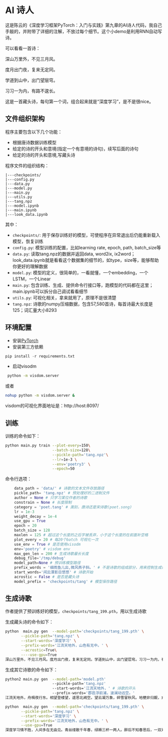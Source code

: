 # AI 诗人


这是陈云的《深度学习框架PyTorch：入门与实践》第九章的AI诗人代码，我自己手敲的，并附带了详细的注解，不放过每个细节。这个小demo是利用RNN自动写诗。

可以看看一首诗：

深山万里外，不见三月风。

度月出门夜，复来无定同。

学道到山中，出门望层穹。

习习一为内，有路不逡长。

这是一首藏头诗，每句第一个词，组合起来就是“深度学习”，是不是很nice。



## 文件组织架构

程序主要包含以下几个功能：

- 根据唐诗数据训练模型
- 给定的诗的开头和意境(指定一个有意境的诗句)，续写后面的诗句
- 给定的诗的开头和意境,写藏头诗

程序文件的组织结构：
```
|---checkpoints/
|---config.py
|---data.py
|---model.py
|---main.py
|---utils.py
|---tang.npz
|---model.ipynb
|---main.ipynb
|---look_data.ipynb
```

其中：

- `checkpoints/`: 用于保存训练好的模型，可使程序在异常退出后仍能重新载入模型，恢复训练
- `config.py`: 模型训练的配置，比如learning rate, epoch, path, batch_size等
- `data.py`: 读取tang.npz的数据并返回data, word2ix, ix2word；look_data.ipynb就是看看这个数据集的细节的，如type，size等，能够帮助你更好的理解数据
- `model.py`: 模型的定义，很简单的，一看就懂，一个embedding，一个LSTM，一个Linear
- `main.py`: 包含训练、生成、提供命令行接口等，跑模型的代码都在这里；main.ipynb可以拆分自己调试看看细节
- `utils.py`: 可视化相关，拿来就用了，原理不是很清楚
- `tang.npz`: 诗歌的numpy压缩数据，包含57,580首诗，每首诗最大长度是125；词汇量大小8293


## 环境配置

- 安装[PyTorch](http://pytorch.org)
- 安装第三方依赖

```Python
pip install -r requirements.txt
```

- 启动visodm
```Bash
 python -m visdom.server
```
或者
```Bash
nohup python -m visdom.server &
```

visdom的可视化界面地址是：http://host:8097/

## 训练

训练的命令如下：

```Bash
python main.py train --plot-every=150\
					 --batch-size=128\
                     --pickle-path='tang.npz'\
                     --lr=1e-3 \
                     --env='poetry3' \
                     --epoch=50
```

命令行选项：
```Python
    data_path = 'data/' # 诗歌的文本文件存放路径
    pickle_path= 'tang.npz' # 预处理好的二进制文件 
    author = None # 只学习某位作者的诗歌
    constrain = None # 长度限制
    category = 'poet.tang' # 类别，唐诗还是宋诗歌(poet.song)
    lr = 1e-3 
    weight_decay = 1e-4
    use_gpu = True
    epoch = 20  
    batch_size = 128
    maxlen = 125 # 超过这个长度的之后字被丢弃，小于这个长度的在前面补空格
    plot_every = 20 # 每20个batch 可视化一次
    use_env = True # 是否使用visodm
    env='poetry' # visdom env
    max_gen_len = 200 # 生成诗歌最长长度
    debug_file='/tmp/debug'
    model_path=None # 预训练模型路径
    prefix_words = '细雨鱼儿出,微风燕子斜。' # 不是诗歌的组成部分，用来控制生成诗歌的意境
    start_words='闲云潭影日悠悠' # 诗歌开始
    acrostic = False # 是否是藏头诗
    model_prefix = 'checkpoints/tang' # 模型保存路径

```

## 生成诗歌

作者提供了预训练好的模型，`checkpoints/tang_199.pth`，用以生成诗歌

生成藏头诗的命令如下：

```Bash
python  main.py gen  --model-path='checkpoints/tang_199.pth' \
       --pickle-path='tang.npz' \
       --start-words='深度学习' \
       --prefix-words='江流天地外，山色有无中。' \
       --acrostic=True\
       ----use-gpu=True
深山万里外，不见三月风。度月出门夜，复来无定同。学道到山中，出门望层穹。习习一为内，有路不逡长。
```

生成其它诗歌的命令如下：

```Bash
python2 main.py gen  --model-path='model.pth' 
					 --pickle-path='tang.npz' 
					 --start-words='江流天地外，' # 诗歌的开头
					 --prefix-words='郡邑浮前浦，波澜动远空。' 
江流天地外，舟楫夜行东。相望登楼望，遥思北阙空。望云凝万象，碎雪冒秋风。地梗非归觐，戎书已再通。封疆曾屡辔，畎浍述有风。宁知农氏別，祗此浙江东。览镜知难遂，怀贤趣未终。远峰疑欲泛，瞻望忽无穷。飞鸟慙王粲，王公叙谢公。小臣叨侍从，题组赋成觞。具盗休民友，悠悠酷祀忠。
```

```Bash
python  main.py gen  --model-path='checkpoints/tang_199.pth' \
       --pickle-path='tang.npz' \
       --start-words='深度学习' \
       --prefix-words='江流天地外，山色有无中。' \
       --use-gpu=True
深度学习情不胜，人间多在无由见。青丝缕散千年春，绿褥三杯一两人。醉后不知春思后，一双双燕不同人。花落门前江上诉，月明台上看春色。嫁得蛾眉照素裙，妾身不见裁梳舞。画娥蝴蝶不相逢，惆怅人间不相见。愿君一夜相思心，一笑相思一千里。此时相思不相见，况复琵琶弦无说。
```